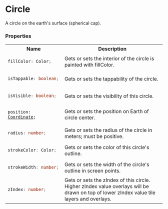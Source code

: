 # Circle

A circle on the earth's surface (spherical cap).

### Properties

<table>
<tr>
<th>
  Name
</th>
<th>
  Description
</th>
</tr>

<tr>
<td>

  ```typescript
  fillColor: Color;
  ```
</td>
<td>
  Gets or sets the interior of the circle is painted with fillColor.
</td>
</tr>

<tr>
<td>

  ```typescript
  isTappable: boolean;
  ```
</td>
<td>
  Gets or sets the tappability of the circle.
</td>
</tr>

<tr>
<td>

  ```typescript
  isVisible: boolean;
  ```
</td>
<td>
  Gets or sets the visibility of this circle.
</td>
</tr>

<tr>
<td>
  <pre><code>position: <a href="./Coordinate.md">Coordinate</a>;</code></pre>
</td>
<td>
  Gets or sets the position on Earth of circle center.
</td>
</tr>

<tr>
<td>

  ```typescript
  radius: number;
  ```
</td>
<td>
  Gets or sets the radius of the circle in meters; must be positive.
</td>
</tr>

<tr>
<td>

  ```typescript
  strokeColor: Color;
  ```
</td>
<td>
  Gets or sets the color of this circle's outline.
</td>
</tr>

<tr>
<td>

  ```typescript
  strokeWidth: number;
  ```
</td>
<td>
  Gets or sets the width of the circle's outline in screen points.
</td>
</tr>

<tr>
<td>

  ```typescript
  zIndex: number;
  ```
</td>
<td>
  Gets or sets the zIndex of this circle. Higher zIndex value overlays will be drawn on top of lower zIndex value tile layers and overlays.
</td>
</tr>

</table>